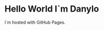 <!DOCTYPE html>
<html>
<body>
<h1>Hello World I`m Danylo</h1>
<p>I`m hosted with GitHub Pages.</p>
</body>
</html>